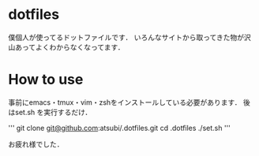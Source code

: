 # dotfiles
僕個人が使ってるドットファイルです． 
いろんなサイトから取ってきた物が沢山あってよくわからなくなってます． 

# How to use
事前にemacs・tmux・vim・zshをインストールしている必要があります． 
後はset.sh を実行するだけ．

'''
git clone git@github.com:atsubi/.dotfiles.git
cd .dotfiles
./set.sh
'''


お疲れ様でした．
